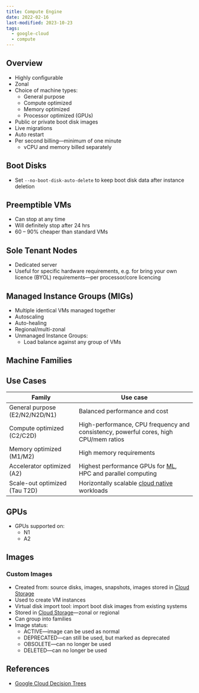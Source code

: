 ```yaml
---
title: Compute Engine
date: 2022-02-16
last-modified: 2023-10-23
tags:
  - google-cloud
  - compute
---
```


## Overview

- Highly configurable
- Zonal
- Choice of machine types:
	- General purpose
	- Compute optimized
	- Memory optimized
	- Processor optimized (GPUs)
- Public or private boot disk images
- Live migrations
- Auto restart
- Per second billing—minimum of one minute
	- vCPU and memory billed separately

## Boot Disks

- Set `--no-boot-disk-auto-delete` to keep boot disk data after instance deletion

## Preemptible VMs

- Can stop at any time
- Will definitely stop after 24 hrs
- 60 – 90% cheaper than standard VMs

## Sole Tenant Nodes

- Dedicated server
- Useful for specific hardware requirements, e.g. for bring your own licence (BYOL) requirements—per processor/core licencing

## Managed Instance Groups (MIGs)

- Multiple identical VMs managed together
- Autoscaling
- Auto-healing
- Regional/multi-zonal
- Unmanaged Instance Groups:
	- Load balance against any group of VMs

## Machine Families

## Use Cases

| Family                         | Use case                                                                                   |
| ------------------------------ | ------------------------------------------------------------------------------------------ |
| General purpose (E2/N2/N2D/N1) | Balanced performance and cost                                                              |
| Compute optimized (C2/C2D)     | High-performance, CPU frequency and consistency, powerful cores, high CPU/mem ratios       |
| Memory optimized (M1/M2)       | High memory requirements                                                                   |
| Accelerator optimized (A2)     | Highest performance GPUs for [ML](notes/Machine%20Learning.md), HPC and parallel computing | 
| Scale-out optimized (Tau T2D)  | Horizontally scalable [cloud native](notes/The%20Path%20to%20Cloud%20Native.md) workloads  |

## GPUs

- GPUs supported on:
	- N1
	- A2

## Images

### Custom Images

- Created from: source disks, images, snapshots, images stored in [Cloud Storage](notes/Cloud%20Storage.md)
- Used to create VM instances
- Virtual disk import tool: import boot disk images from existing systems
- Stored in [Cloud Storage](notes/Cloud%20Storage.md)—zonal or regional
- Can group into families
- Image status:
	- ACTIVE—image can be used as normal
	- DEPRECATED—can still be used, but marked as deprecated
	- OBSOLETE—can no longer be used
	- DELETED—can no longer be used

## References

- [Google Cloud Decision Trees](notes/moc/Google%20Cloud%20Decision%20Trees.md)
